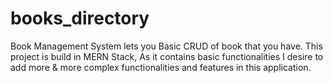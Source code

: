 # books_directory
Book Management System lets you Basic CRUD of book that you have. This project is build in MERN Stack, As it contains basic functionalities 
I desire to add more & more complex functionalities and features in this application.

